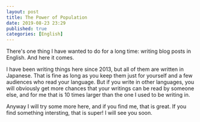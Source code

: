 ```yaml
---
layout: post
title: The Power of Population
date: 2019-08-23 23:29
published: true
categories: [English]
---
```


There's one thing I have wanted to do for a long time: writing blog posts in English. And here it comes.

I have been writing things here since 2013, but all of them are written in Japanese. That is fine as long as you keep them just for yourself and a few audiences who read your language. But if you write in other languages, you will obviously get more chances that your writings can be read by someone else, and for me that is 10 times larger than the one I used to be writing in.

Anyway I will try some more here, and if you find me, that is great. If you find something intersting, that is super! I will see you soon.